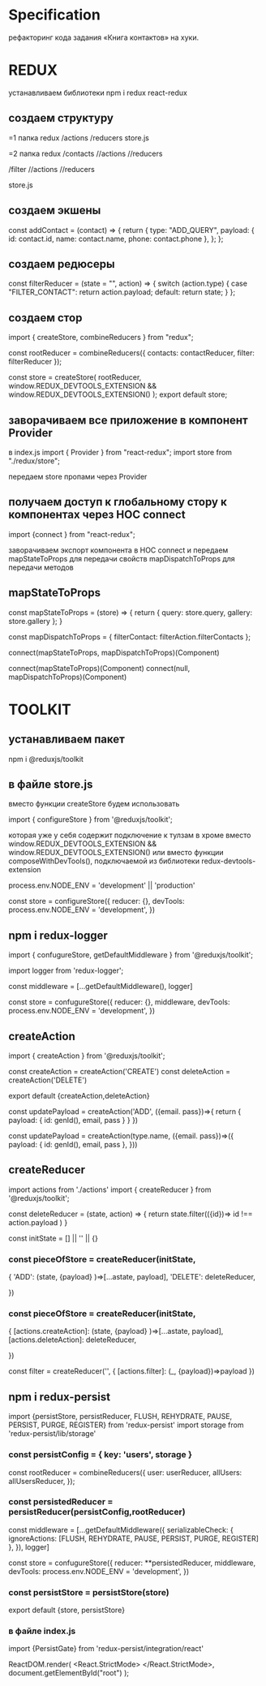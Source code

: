 # Specification

рефакторинг кода задания «Книга контактов» на хуки.

# REDUX

устанавливаем библиотеки npm i redux react-redux

## создаем структуру

=1 папка redux /actions /reducers store.js

=2 папка redux /contacts //actions //reducers

/filter //actions //reducers

store.js

## создаем экшены

const addContact = (contact) => { return { type: "ADD_QUERY", payload: { id:
contact.id, name: contact.name, phone: contact.phone }, }; };

## создаем редюсеры

const filterReducer = (state = "", action) => { switch (action.type) { case
"FILTER_CONTACT": return action.payload; default: return state; } };

## создаем стор

import { createStore, combineReducers } from "redux";

const rootReducer = combineReducers({ contacts: contactReducer, filter:
filterReducer });

const store = createStore( rootReducer, window.REDUX_DEVTOOLS_EXTENSION &&
window.REDUX_DEVTOOLS_EXTENSION() ); export default store;

## заворачиваем все приложение в компонент Provider

в index.js import { Provider } from "react-redux"; import store from
"./redux/store";

передаем store пропами через Provider

## получаем доступ к глобальному стору к компонентах через HOC connect

import {connect } from "react-redux";

заворачиваем экспорт компонента в HOC connect и передаем mapStateToProps для
передачи свойств mapDispatchToProps для передачи методов

## mapStateToProps

const mapStateToProps = (store) => { return { query: store.query, gallery:
store.gallery }; }

const mapDispatchToProps = { filterContact: filterAction.filterContacts };

connect(mapStateToProps, mapDispatchToProps)(Component)

connect(mapStateToProps)(Component) connect(null, mapDispatchToProps)(Component)

# TOOLKIT

## устанавливаем пакет

npm i @reduxjs/toolkit

## в файле store.js

вместо функции createStore будем использовать

import { configureStore } from '@reduxjs/toolkit';

которая уже у себя содержит подключение к тулзам в хроме вместо
window.REDUX_DEVTOOLS_EXTENSION && window.REDUX_DEVTOOLS_EXTENSION() или вместо
функции composeWithDevTools(), подключаемой из библиотеки
redux-devtools-extension

process.env.NODE_ENV = 'development' || 'production'

const store = configureStore({ reducer: {}, devTools: process.env.NODE_ENV =
'development', })

## npm i redux-logger

import { confugureStore, getDefaultMiddleware } from '@reduxjs/toolkit';

import logger from 'redux-logger';

const middleware = [...getDefaultMiddleware(), logger]

const store = confugureStore({ reducer: {}, middleware, devTools:
process.env.NODE_ENV = 'development', })

## createAction

import { createAction } from '@reduxjs/toolkit';

const createAction = createAction('CREATE') const deleteAction =
createAction('DELETE')

export default {createAction,deleteAction}

const updatePayload = createAction('ADD', ({email. pass})=>{ return { payload: {
id: genId(), email, pass } } })

const updatePayload = createAction(type.name, ({email. pass})=>({ payload: { id:
genId(), email, pass }, }))

## createReducer

import actions from './actions' import { createReducer } from
'@reduxjs/toolkit';

const deleteReducer = (state, action) => { return state.filter(({id})=> id !==
action.payload ) }

const initState = [] || '' || {}

### const pieceOfStore = createReducer(initState,

{ 'ADD': (state, {payload} )=>[...astate, payload], 'DELETE': deleteReducer,

})

### const pieceOfStore = createReducer(initState,

{ [actions.createAction]: (state, {payload} )=>[...astate, payload],
[actions.deleteAction]: deleteReducer,

})

const filter = createReducer('', { [actions.filter]: (\_, {payload})=>payload })

## npm i redux-persist

import {persistStore, persistReducer, FLUSH, REHYDRATE, PAUSE, PERSIST, PURGE,
REGISTER} from 'redux-persist' import storage from 'redux-persist/lib/storage'

### const persistConfig = { key: 'users', storage }

const rootReducer = combineReducers({ user: userReducer, allUsers:
allUsersReducer, });

### const persistedReducer = persistReducer(persistConfig,rootReducer)

const middleware = [...getDefaultMiddleware({ serializableCheck: {
ignoreActions: [FLUSH, REHYDRATE, PAUSE, PERSIST, PURGE, REGISTER] }, }),
logger]

const store = confugureStore({ reducer: \*\*persistedReducer, middleware,
devTools: process.env.NODE_ENV = 'development', })

### const persistStore = persistStore(store)

export default {store, persistStore}

### в файле index.js

import {PersistGate} from 'redux-persist/integration/react'

ReactDOM.render( <React.StrictMode> </React.StrictMode>,
document.getElementById("root") );
